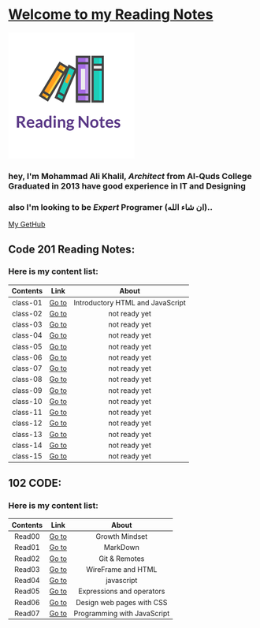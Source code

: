 # [Welcome to my Reading Notes](https://moegts.github.io/reading-notes/)

![Reading Notes](readingNotes.png)

### hey, I'm Mohammad Ali Khalil, *Architect* from **Al-Quds College** Graduated in **2013** have good experience in **IT** and **Designing**
### also I'm looking to be ***Expert* Programer** (ان شاء الله)..
[My GetHub](https://github.com/moegts)


## Code 201 Reading Notes:
### Here is my content list: 

| Contents         | Link                        |  About |
| :--------------: | :----------------------:    |  :---: |
| class-01         | [Go to](class-01.md)        | Introductory HTML and JavaScript |
| class-02         | [Go to](class-02.md)        | not ready yet |
| class-03         | [Go to](class-03.md)        | not ready yet |
| class-04         | [Go to](class-04.md)        | not ready yet |
| class-05         | [Go to](class-05.md)        | not ready yet |
| class-06         | [Go to](class-06.md)        | not ready yet |
| class-07         | [Go to](class-07.md)        | not ready yet |
| class-08         | [Go to](class-08.md)        | not ready yet |
| class-09         | [Go to](class-09.md)        | not ready yet |
| class-10         | [Go to](class-10.md)        | not ready yet |
| class-11         | [Go to](class-11.md)        | not ready yet |
| class-12         | [Go to](class-12.md)        | not ready yet |
| class-13         | [Go to](class-13.md)        | not ready yet |
| class-14         | [Go to](class-14.md)        | not ready yet |
| class-15         | [Go to](class-15.md)        | not ready yet |


## 102 CODE:
### Here is my content list: 

| Contents         | Link                        |  About |
| :--------------: | :----------------------:    |  :---: |
| Read00           | [Go to](Growthmindset.md)   | Growth Mindset |
| Read01           | [Go to](read01.md)          | MarkDown |
| Read02           | [Go to](read02.md)          | Git & Remotes |
| Read03           | [Go to](read03.md)          | WireFrame and HTML |
| Read04           | [Go to](read04.md)          | javascript |
| Read05           | [Go to](read05.md)          |Expressions and operators|
| Read06           | [Go to](read06.md)          |Design web pages with CSS|
| Read07           | [Go to](read07.md)          |Programming with JavaScript|

